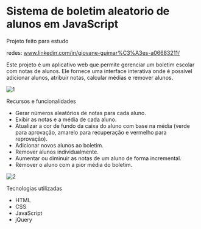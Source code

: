 # Sistema de boletim aleatorio de alunos em JavaScript

Projeto feito para estudo

redes: www.linkedin.com/in/giovane-guimar%C3%A3es-a06683211/

  Este projeto é um aplicativo web que permite gerenciar um boletim escolar com notas de alunos. Ele fornece uma interface interativa onde é possível adicionar alunos, atribuir notas, calcular médias e remover alunos.

  ![1](https://github.com/GiovaneGuimaraes/sistemaBoletim-JavaScript/assets/133304083/ecae9480-599f-4e67-9997-6a01ab216a76)

  Recursos e funcionalidades
- Gerar números aleatórios de notas para cada aluno.
- Exibir as notas e a média de cada aluno.
- Atualizar a cor de fundo da caixa do aluno com base na média (verde para aprovação, amarelo para recuperação e vermelho para reprovação).
- Adicionar novos alunos ao boletim.
- Remover alunos individualmente.
- Aumentar ou diminuir as notas de um aluno de forma incremental.
- Remover o aluno com a pior média do boletim.

![2](https://github.com/GiovaneGuimaraes/sistemaBoletim-JavaScript/assets/133304083/daf0dfdd-b60a-45b6-b2b1-83f1ea16abd4)

Tecnologias utilizadas
- HTML
- CSS
- JavaScript
- jQuery
